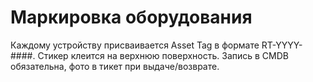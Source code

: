 # Маркировка оборудования
Каждому устройству присваивается Asset Tag в формате RT-YYYY-####.
Стикер клеится на верхнюю поверхность.
Запись в CMDB обязательна, фото в тикет при выдаче/возврате.
